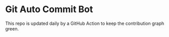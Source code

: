 # Git Auto Commit Bot
This repo is updated daily by a GitHub Action to keep the contribution graph green.